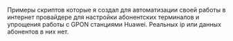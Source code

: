 Примеры скриптов которые я создал для автоматизации своей работы в интернет провайдере
для настройки абонентских терминалов и упрощения работы с GPON станциями Huawei.
Реальных ip или данных абонентов в них нет.
